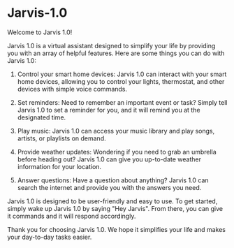 # Jarvis-1.0

Welcome to Jarvis 1.0!

Jarvis 1.0 is a virtual assistant designed to simplify your life by providing you with an array of helpful features. Here are some things you can do with Jarvis 1.0:

1. Control your smart home devices: Jarvis 1.0 can interact with your smart home devices, allowing you to control your lights, thermostat, and other devices with simple voice commands.

2. Set reminders: Need to remember an important event or task? Simply tell Jarvis 1.0 to set a reminder for you, and it will remind you at the designated time.

3. Play music: Jarvis 1.0 can access your music library and play songs, artists, or playlists on demand.

4. Provide weather updates: Wondering if you need to grab an umbrella before heading out? Jarvis 1.0 can give you up-to-date weather information for your location.

5. Answer questions: Have a question about anything? Jarvis 1.0 can search the internet and provide you with the answers you need.

Jarvis 1.0 is designed to be user-friendly and easy to use. To get started, simply wake up Jarvis 1.0 by saying "Hey Jarvis". From there, you can give it commands and it will respond accordingly.

Thank you for choosing Jarvis 1.0. We hope it simplifies your life and makes your day-to-day tasks easier.
